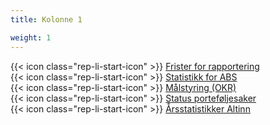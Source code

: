 ```yaml
---
title: Kolonne 1

weight: 1
---
```


{{< icon class="rep-li-start-icon" >}} [Frister for rapportering](https://digdir.sharepoint.com/:x:/r/sites/intranettfiler/Delte%20dokumenter/Styringskalender%20Digdir%202023.xlsx?)  
{{< icon class="rep-li-start-icon" >}} [Statistikk for ABS](https://digdir.sharepoint.com/sites/DigdirDGT/Delte%20dokumenter/Forms/AllItems.aspx?csf=1&web=1&e=UqS5VZ&cid=e76ecb9a%2D0ba9%2D4be0%2D9065%2Da1f068027f85&RootFolder=%2Fsites%2FDigdirDGT%2FDelte%20dokumenter%2FStatistikk%20fra%20ABS&FolderCTID=0x0120004EA8294F9ADB674FAAB36A65F01170FF)  
{{< icon class="rep-li-start-icon" >}} [Målstyring (OKR)](https://teams.microsoft.com/l/channel/19%3af72da06969024a4590a632eb6172aa5d%40thread.skype/OKR?groupId=3909c1de-10a4-4fb8-a295-42adb91be175&tenantId=008e560f-08af-4cec-a056-b35447503991)  
{{< icon class="rep-li-start-icon" >}} [Status porteføljesaker](https://github.com/digdir/portfolio/issues?q=is%3Aopen+sort%3Aupdated-desc)  
{{< icon class="rep-li-start-icon" >}} [Årsstatistikker Altinn](https://digdir.sharepoint.com/sites/DigdirDGT/Delte%20dokumenter/Forms/AllItems.aspx?csf=1&web=1&e=1Uu7hf&cid=bf7817a4%2Db4dd%2D42fc%2Dae61%2Dc2c35fd20dda&RootFolder=%2Fsites%2FDigdirDGT%2FDelte%20dokumenter%2F%C3%85rsstatistikk&FolderCTID=0x0120004EA8294F9ADB674FAAB36A65F01170FF)
